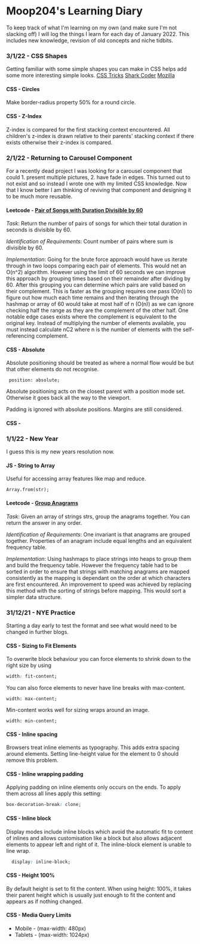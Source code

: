 # Moop204's Learning Diary

To keep track of what I'm learning on my own (and make sure I'm not slacking off) I will log the things I learn for each day of January 2022. This includes new knowledge, revision of old concepts and niche tidbits.

### 3/1/22 - CSS Shapes
Getting familiar with some simple shapes you can make in CSS helps add some more interesting simple looks. [CSS Tricks](https://css-tricks.com/the-shapes-of-css/) [Shark Coder](https://sharkcoder.com/visual/shapes) [Mozilla](https://developer.mozilla.org/en-US/docs/Web/CSS/basic-shape)

#### CSS - Circles
Make border-radius property 50% for a round circle. 

#### CSS - Z-Index 
Z-index is compared for the first stacking context encountered. All children's z-index is drawn relative to their parents' stacking context if there exists otherwise their z-index is compared. 

### 2/1/22 - Returning to Carousel Component
For a recently dead project I was looking for a carousel component that could 1. present multiple pictures, 2. have fade in edges. This turned out to not exist and so instead I wrote one with my limited CSS knowledge. Now that I know better I am thinking of reviving that component and designing it to be much more reusable.   

#### Leetcode - [Pair of Songs with Duration Divisible by 60](https://leetcode.com/problems/pairs-of-songs-with-total-durations-divisible-by-60/)
_Task_: Return the number of pairs of songs for which their total duration in seconds is divisible by 60.

_Identification of Requirements_: Count number of pairs where sum is divisible by 60. 

_Implementation_: Going for the brute force approach would have us iterate through in two loops comparing each pair of elements. This would net an O(n^2) algorithm. However using the limit of 60 seconds we can improve this approach by grouping times based on their remainder after dividing by 60. After this grouping you can determine which pairs are valid based on their complement. This is faster as the grouping requires one pass (O(n)) to figure out how much each time remains and then iterating through the hashmap or array of 60 would take at most half of n (O(n)) as we can ignore checking half the range as they are the complement of the other half. One notable edge cases exists where the complement is equivalent to the original key. Instead of multiplying the number of elements available, you must instead calculate nC2 where n is the number of elements with the self-referencing complement. 

#### CSS - Absolute
Absolute positioning should be treated as where a normal flow would be but that other elements do not recognise. 
```
 position: absolute;
```
Absolute positioning acts on the closest parent with a position mode set. Otherwise it goes back all the way to the viewport. 

Padding is ignored with absolute positions. Margins are still considered.

#### CSS - 

### 1/1/22 - New Year
I guess this is my new years resolution now.

#### JS - String to Array
Useful for accessing array features like map and reduce.

 ```
 Array.from(str);
 ```

#### Leetcode - [Group Anagrams](https://leetcode.com/problems/group-anagrams/)
_Task_: Given an array of strings strs, group the anagrams together. You can return the answer in any order.

_Identification of Requirements_: One invariant is that anagrams are grouped together. Properties of an anagram include equal lengths and an equivalent frequency table. 

_Implementation_: Using hashmaps to place strings into heaps to group them and build the frequency table. However the frequency table had to be sorted in order to ensure that strings with matching anagrams are mapped consistently as the mapping is dependant on the order at which characters are first encountered. An improvement to speed was achieved by replacing this method with the sorting of strings before mapping. This would sort a simpler data structure. 

### 31/12/21 - NYE Practice
Starting a day early to test the format and see what would need to be changed in further blogs. 

#### CSS - Sizing to Fit Elements
To overwrite block behaviour you can force elements to shrink down to the right size by using

```css
width: fit-content;
```

You can also force elements to never have line breaks with max-content.

```
width: max-content;
```

Min-content works well for sizing wraps around an image.
```
width: min-content;
```

#### CSS - Inline spacing 
Browsers treat inline elements as typography. This adds extra spacing around elements. Setting line-height value for the element to 0 should remove this problem. 

#### CSS - Inline wrapping padding
Applying padding on inline elements only occurs on the ends. To apply them across all lines apply this setting:
```css
box-decoration-break: clone;
```

#### CSS - Inline block
Display modes include inline blocks which avoid the automatic fit to content of inlines and allows customisation like a block but also allows adjacent elements to appear left and right of it. The inline-block element is unable to line wrap.
```css
  display: inline-block;
```

#### CSS - Height 100%
By default height is set to fit the content. When using height: 100%, it takes their parent height which is usually just enough to fit the content and appears as if nothing changed.  

#### CSS - Media Query Limits
* Mobile - (max-width: 480px)
* Tablets - (max-width: 1024px)
